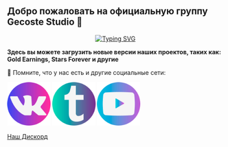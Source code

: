 ## Добро пожаловать на официальную группу Gecoste Studio 👋

<p align="center">
  <a href="https://git.io/typing-svg"><img src="https://readme-typing-svg.demolab.com?font=Fira+Code&pause=1000&color=AC65F7&center=true&vCenter=true&random=false&width=435&lines=Gecoste+Studio" alt="Typing SVG" /></a>
</p>

**Здесь вы можете загрузить новые версии наших проектов, таких как: Gold Earnings, Stars Forever и другие**

🧙 Помните, что у нас есть и другие социальные сети: <br />

<a href="https://vk.com/gecostestudio"><img src="https://github.com/gecstudio/.github/blob/main/profile/assets/VK.png" width="20%"></a>
<a href="https://t.me/gecoste_studio)"><img src="https://github.com/gecstudio/.github/blob/main/profile/assets/tg.png" width="20%"></a>
<a href="https://www.youtube.com/@gecostestudio4818"><img src="https://github.com/gecstudio/.github/blob/main/profile/assets/ytb.png" width="20%"></a>

[Наш Дискорд](https://discord.gg/ChyERFD4YF) <br />
